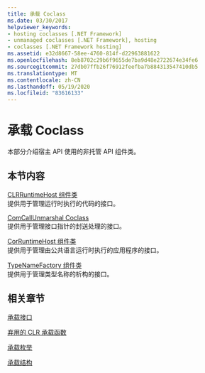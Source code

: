 ```yaml
---
title: 承载 Coclass
ms.date: 03/30/2017
helpviewer_keywords:
- hosting coclasses [.NET Framework]
- unmanaged coclasses [.NET Framework], hosting
- coclasses [.NET Framework hosting]
ms.assetid: e32d8667-58ee-4760-814f-d22963881622
ms.openlocfilehash: 8eb8702c29b6f9655de7ba9d48e2722674e34fe6
ms.sourcegitcommit: 27db07ffb26f76912feefba7b884313547410db5
ms.translationtype: MT
ms.contentlocale: zh-CN
ms.lasthandoff: 05/19/2020
ms.locfileid: "83616133"
---
```

# <a name="hosting-coclasses"></a>承载 Coclass
本部分介绍宿主 API 使用的非托管 API 组件类。  
  
## <a name="in-this-section"></a>本节内容  
 [CLRRuntimeHost 组件类](clrruntimehost-coclass.md)  
 提供用于管理运行时执行的代码的接口。  
  
 [ComCallUnmarshal Coclass](comcallunmarshal-coclass.md)  
 提供用于管理接口指针的封送处理的接口。  
  
 [CorRuntimeHost 组件类](corruntimehost-coclass.md)  
 提供用于管理由公共语言运行时执行的应用程序的接口。  
  
 [TypeNameFactory 组件类](typenamefactory-coclass.md)  
 提供用于管理类型名称的析构的接口。  
  
## <a name="related-sections"></a>相关章节  
 [承载接口](hosting-interfaces.md)  
  
 [弃用的 CLR 承载函数](deprecated-clr-hosting-functions.md)  
  
 [承载枚举](hosting-enumerations.md)  
  
 [承载结构](hosting-structures.md)
